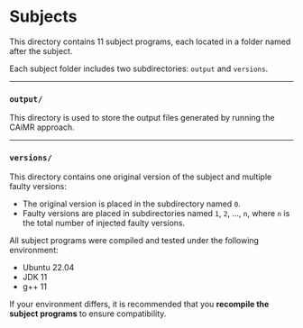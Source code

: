 # Subjects

This directory contains 11 subject programs, each located in a folder named after the subject.

Each subject folder includes two subdirectories: `output` and `versions`.

---

### `output/`

This directory is used to store the output files generated by running the CAiMR approach.

---

### `versions/`

This directory contains one original version of the subject and multiple faulty versions:
- The original version is placed in the subdirectory named `0`.
- Faulty versions are placed in subdirectories named `1`, `2`, ..., `n`, where `n` is the total number of injected faulty versions.

All subject programs were compiled and tested under the following environment:
- Ubuntu 22.04  
- JDK 11  
- g++ 11  

If your environment differs, it is recommended that you **recompile the subject programs** to ensure compatibility.
